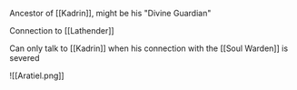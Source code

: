 Ancestor of [[Kadrin]], might be his "Divine Guardian"

Connection to [[Lathender]]

Can only talk to [[Kadrin]] when his connection with the [[Soul Warden]] is severed

![[Aratiel.png]]